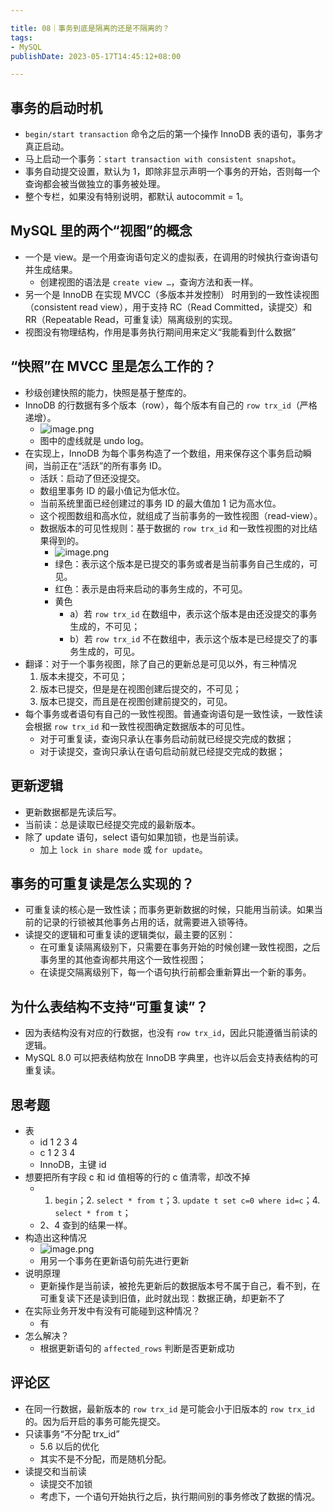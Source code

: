 ```yaml
---

title: 08｜事务到底是隔离的还是不隔离的？
tags:
- MySQL
publishDate: 2023-05-17T14:45:12+08:00

---
```


## 事务的启动时机

- `begin/start transaction` 命令之后的第一个操作 InnoDB 表的语句，事务才真正启动。
- 马上启动一个事务：`start transaction with consistent snapshot`。
- 事务自动提交设置，默认为 1，即除非显示声明一个事务的开始，否则每一个查询都会被当做独立的事务被处理。
- 整个专栏，如果没有特别说明，都默认 autocommit = 1。

## MySQL 里的两个“视图”的概念

- 一个是 view。是一个用查询语句定义的虚拟表，在调用的时候执行查询语句并生成结果。
  - 创建视图的语法是 `create view …`，查询方法和表一样。
- 另一个是 InnoDB 在实现 MVCC（多版本并发控制） 时用到的一致性读视图（consistent read view），用于支持 RC（Read Committed，读提交）和 RR（Repeatable Read，可重复读）隔离级别的实现。
- 视图没有物理结构，作用是事务执行期间用来定义“我能看到什么数据”

## “快照”在 MVCC 里是怎么工作的？

- 秒级创建快照的能力，快照是基于整库的。
- InnoDB 的行数据有多个版本（row），每个版本有自己的 `row trx_id`（严格递增）。
  - ![image.png](https://cdn.jsdelivr.net/gh/11ze/static/images/mysql45-08-1.png)
  - 图中的虚线就是 undo log。
- 在实现上，InnoDB 为每个事务构造了一个数组，用来保存这个事务启动瞬间，当前正在“活跃”的所有事务 ID。
  - 活跃：启动了但还没提交。
  - 数组里事务 ID 的最小值记为低水位。
  - 当前系统里面已经创建过的事务 ID 的最大值加 1 记为高水位。
  - 这个视图数组和高水位，就组成了当前事务的一致性视图（read-view）。
  - 数据版本的可见性规则：基于数据的 `row trx_id` 和一致性视图的对比结果得到的。
    - ![image.png](https://cdn.jsdelivr.net/gh/11ze/static/images/mysql45-08-2.png)
    - 绿色：表示这个版本是已提交的事务或者是当前事务自己生成的，可见。
    - 红色：表示是由将来启动的事务生成的，不可见。
    - 黄色
      - a）若 `row trx_id` 在数组中，表示这个版本是由还没提交的事务生成的，不可见；
      - b）若 `row trx_id` 不在数组中，表示这个版本是已经提交了的事务生成的，可见。
- 翻译：对于一个事务视图，除了自己的更新总是可见以外，有三种情况
  1. 版本未提交，不可见；
  2. 版本已提交，但是是在视图创建后提交的，不可见；
  3. 版本已提交，而且是在视图创建前提交的，可见。
- 每个事务或者语句有自己的一致性视图。普通查询语句是一致性读，一致性读会根据 `row trx_id` 和一致性视图确定数据版本的可见性。
  - 对于可重复读，查询只承认在事务启动前就已经提交完成的数据；
  - 对于读提交，查询只承认在语句启动前就已经提交完成的数据；

## 更新逻辑

- 更新数据都是先读后写。
- 当前读：总是读取已经提交完成的最新版本。
- 除了 update 语句，select 语句如果加锁，也是当前读。
  - 加上 `lock in share mode` 或 `for update`。

## 事务的可重复读是怎么实现的？

- 可重复读的核心是一致性读；而事务更新数据的时候，只能用当前读。如果当前的记录的行锁被其他事务占用的话，就需要进入锁等待。
- 读提交的逻辑和可重复读的逻辑类似，最主要的区别：
  - 在可重复读隔离级别下，只需要在事务开始的时候创建一致性视图，之后事务里的其他查询都共用这个一致性视图；
  - 在读提交隔离级别下，每一个语句执行前都会重新算出一个新的事务。

## 为什么表结构不支持“可重复读”？

- 因为表结构没有对应的行数据，也没有 `row trx_id`，因此只能遵循当前读的逻辑。
- MySQL 8.0 可以把表结构放在 InnoDB 字典里，也许以后会支持表结构的可重复读。

## 思考题

- 表
  - id 1 2 3 4
  - c 1 2 3 4
  - InnoDB，主键 id
- 想要把所有字段 c 和 id 值相等的行的 c 值清零，却改不掉
  - 1. `begin`；2. `select * from t`；3. `update t set c=0 where id=c`；4. `select * from t`；
  - 2、4 查到的结果一样。
- 构造出这种情况
  - ![image.png](https://cdn.jsdelivr.net/gh/11ze/static/images/mysql45-08-3.png)
  - 用另一个事务在更新语句前先进行更新
- 说明原理
  - 更新操作是当前读，被抢先更新后的数据版本号不属于自己，看不到，在可重复读下还是读到旧值，此时就出现：数据正确，却更新不了
- 在实际业务开发中有没有可能碰到这种情况？
  - 有
- 怎么解决？
  - 根据更新语句的 `affected_rows` 判断是否更新成功

## 评论区

- 在同一行数据，最新版本的 `row trx_id` 是可能会小于旧版本的 `row trx_id` 的。因为后开启的事务可能先提交。
- 只读事务“不分配 trx_id”
  - 5.6 以后的优化
  - 其实不是不分配，而是随机分配。
- 读提交和当前读
  - 读提交不加锁
  - 考虑下，一个语句开始执行之后，执行期间别的事务修改了数据的情况。
